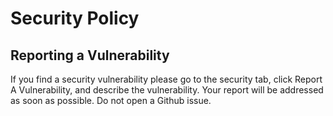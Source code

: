 # Security Policy

## Reporting a Vulnerability

If you find a security vulnerability please go to the security tab, click Report A Vulnerability, and describe the vulnerability. Your report will be addressed as soon as possible. Do not open a Github issue.
